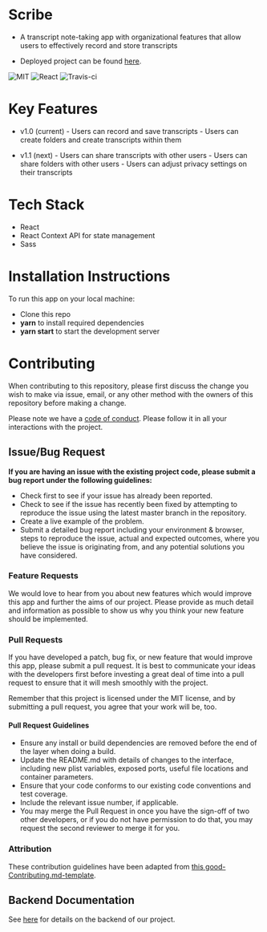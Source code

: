 # Scribe

- A transcript note-taking app with organizational features that allow users to effectively record and store transcripts

- Deployed project can be found [here](https://notaking-with-scribe.netlify.com/).

![MIT](https://img.shields.io/packagist/l/doctrine/orm.svg)
![React](https://img.shields.io/badge/react-v16.12.0-blue)
![Travis-ci](https://travis-ci.com/Breath-Taken/BreathTaken-FE.svg?branch=master)

# Key Features

- v1.0 (current)
      - Users can record and save transcripts
      - Users can create folders and create transcripts within them
      
- v1.1 (next)
      - Users can share transcripts with other users
      - Users can share folders with other users
      - Users can adjust privacy settings on their transcripts

# Tech Stack

* React
* React Context API for state management
* Sass

# Installation Instructions

To run this app on your local machine:

* Clone this repo
* **yarn** to install required dependencies
* **yarn start** to start the development server

# Contributing

When contributing to this repository, please first discuss the change you wish to make via issue, email, or any other method with the owners of this repository before making a change.

Please note we have a [code of conduct](./CODE_OF_CONDUCT.md). Please follow it in all your interactions with the project.

## Issue/Bug Request
   
 **If you are having an issue with the existing project code, please submit a bug report under the following guidelines:**
 - Check first to see if your issue has already been reported.
 - Check to see if the issue has recently been fixed by attempting to reproduce the issue using the latest master branch in the repository.
 - Create a live example of the problem.
 - Submit a detailed bug report including your environment & browser, steps to reproduce the issue, actual and expected outcomes,  where you believe the issue is originating from, and any potential solutions you have considered.

### Feature Requests

We would love to hear from you about new features which would improve this app and further the aims of our project. Please provide as much detail and information as possible to show us why you think your new feature should be implemented.

### Pull Requests

If you have developed a patch, bug fix, or new feature that would improve this app, please submit a pull request. It is best to communicate your ideas with the developers first before investing a great deal of time into a pull request to ensure that it will mesh smoothly with the project.

Remember that this project is licensed under the MIT license, and by submitting a pull request, you agree that your work will be, too.

#### Pull Request Guidelines

- Ensure any install or build dependencies are removed before the end of the layer when doing a build.
- Update the README.md with details of changes to the interface, including new plist variables, exposed ports, useful file locations and container parameters.
- Ensure that your code conforms to our existing code conventions and test coverage.
- Include the relevant issue number, if applicable.
- You may merge the Pull Request in once you have the sign-off of two other developers, or if you do not have permission to do that, you may request the second reviewer to merge it for you.

### Attribution

These contribution guidelines have been adapted from [this good-Contributing.md-template](https://gist.github.com/PurpleBooth/b24679402957c63ec426).

## Backend Documentation

See [here](https://github.com/Breath-Taken/Breath-Taken-BE) for details on the backend of our project.
